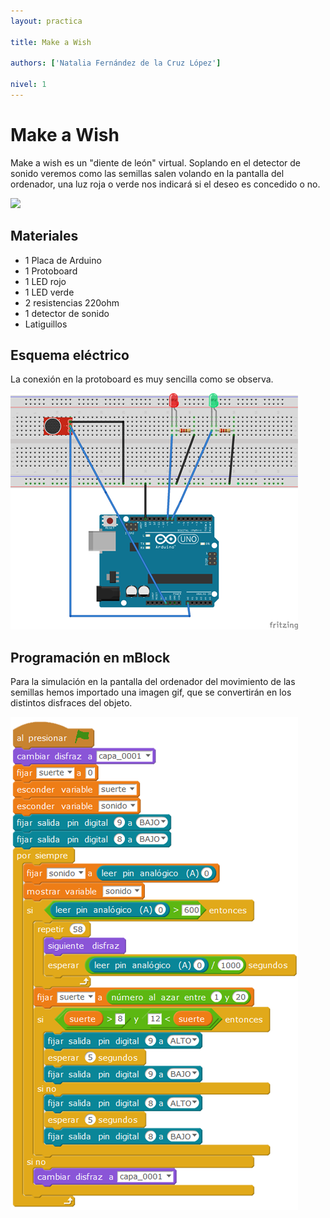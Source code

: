 ```yaml
---
layout: practica

title: Make a Wish

authors: ['Natalia Fernández de la Cruz López']

nivel: 1
---
```


# Make a Wish

Make a wish es un "diente de león" virtual. Soplando en el detector de sonido veremos como las semillas salen volando en la pantalla del ordenador, una luz roja o verde nos indicará si el deseo es concedido o no.

![](practica.gif)

## Materiales

- 1 Placa de Arduino
- 1 Protoboard
- 1 LED rojo 
- 1 LED verde
- 2 resistencias 220ohm
- 1 detector de sonido
- Latiguillos

## Esquema eléctrico

La conexión en la protoboard es muy sencilla como se observa.

![](fritzing.png)

## Programación en mBlock

Para la simulación en la pantalla del ordenador del movimiento de las semillas hemos importado una imagen gif, que se convertirán en los distintos disfraces del objeto.

![](mblock.png)
